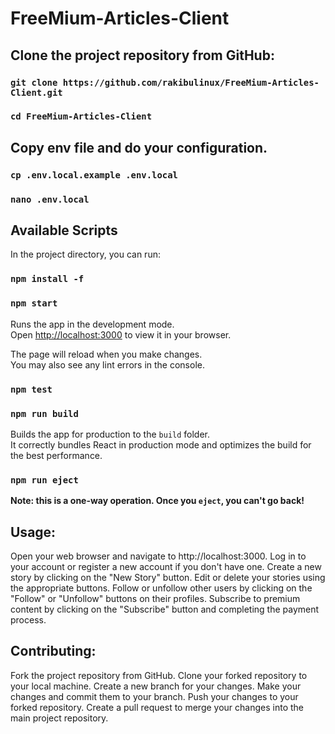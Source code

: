 # FreeMium-Articles-Client

## Clone the project repository from GitHub:

### `git clone https://github.com/rakibulinux/FreeMium-Articles-Client.git`

### `cd FreeMium-Articles-Client`

## Copy env file and do your configuration.

### `cp .env.local.example .env.local`

### `nano .env.local`

## Available Scripts

In the project directory, you can run:

### `npm install -f`

### `npm start`

Runs the app in the development mode.\
Open [http://localhost:3000](http://localhost:3000) to view it in your browser.

The page will reload when you make changes.\
You may also see any lint errors in the console.

### `npm test`

### `npm run build`

Builds the app for production to the `build` folder.\
It correctly bundles React in production mode and optimizes the build for the best performance.

### `npm run eject`

**Note: this is a one-way operation. Once you `eject`, you can't go back!**

## Usage:

Open your web browser and navigate to http://localhost:3000.
Log in to your account or register a new account if you don't have one.
Create a new story by clicking on the "New Story" button.
Edit or delete your stories using the appropriate buttons.
Follow or unfollow other users by clicking on the "Follow" or "Unfollow" buttons on their profiles.
Subscribe to premium content by clicking on the "Subscribe" button and completing the payment process.

## Contributing:

Fork the project repository from GitHub.
Clone your forked repository to your local machine.
Create a new branch for your changes.
Make your changes and commit them to your branch.
Push your changes to your forked repository.
Create a pull request to merge your changes into the main project repository.

